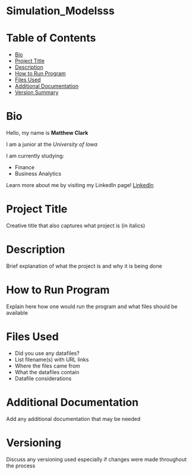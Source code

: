# Simulation_Modelsss
# Table of Contents
- [Bio](README.md)
- [Project Title](README.md)
- [Description](README.md)
- [How to Run Program](README.md)
- [Files Used](README.md)
- [Additional Documentation](README.md)
- [Version Summary](README.md)
# Bio
Hello, my name is **Matthew Clark**

I am a junior at the *University of Iowa*

I am currently studying: 
- Finance 
- Business Analytics

Learn more about me by visiting my LinkedIn page!
[LinkedIn](https://www.linkedin.com/in/matthew-clark1)
# Project Title
Creative title that also captures what project is (in italics)
# Description
Brief explanation of what the project is and why it is being done
# How to Run Program
Explain here how one would run the program and what files should be available
# Files Used
- Did you use any datafiles?
- List filename(s) with URL links
- Where the files came from
- What the datafiles contain
- Datafile considerations
# Additional Documentation
Add any additional documentation that may be needed
# Versioning
Discuss any versioning used especially if changes were made throughout the process

